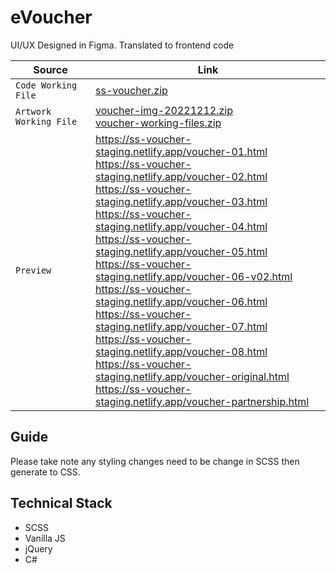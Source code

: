 # eVoucher

UI/UX Designed in Figma. Translated to frontend code

| Source | Link |
| --- | --- |
| <code>Code Working File</code> | <a href="evoucher/ss-voucher.zip">ss-voucher.zip</a> |
| <code>Artwork Working File</code> | <a href="evoucher/voucher-img-20221212.zip">voucher-img-20221212.zip</a> <br><a href="evoucher/voucher-working-files.zip">voucher-working-files.zip</a> |
| <code>Preview</code> | https://ss-voucher-staging.netlify.app/voucher-01.html <br>https://ss-voucher-staging.netlify.app/voucher-02.html <br>https://ss-voucher-staging.netlify.app/voucher-03.html <br>https://ss-voucher-staging.netlify.app/voucher-04.html <br>https://ss-voucher-staging.netlify.app/voucher-05.html <br>https://ss-voucher-staging.netlify.app/voucher-06-v02.html <br>https://ss-voucher-staging.netlify.app/voucher-06.html <br>https://ss-voucher-staging.netlify.app/voucher-07.html <br>https://ss-voucher-staging.netlify.app/voucher-08.html <br>https://ss-voucher-staging.netlify.app/voucher-original.html <br>https://ss-voucher-staging.netlify.app/voucher-partnership.html

## Guide

Please take note any styling changes need to be change in SCSS then generate to CSS.

## Technical Stack

- SCSS
- Vanilla JS
- jQuery
- C#

